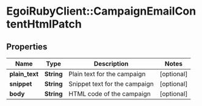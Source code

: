 # EgoiRubyClient::CampaignEmailContentHtmlPatch

## Properties
Name | Type | Description | Notes
------------ | ------------- | ------------- | -------------
**plain_text** | **String** | Plain text for the campaign | [optional] 
**snippet** | **String** | Snippet text for the campaign | [optional] 
**body** | **String** | HTML code of the campaign | [optional] 


